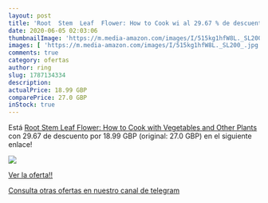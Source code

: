 ```yaml
---
layout: post
title: 'Root  Stem  Leaf  Flower: How to Cook wi al 29.67 % de descuento'
date: 2020-06-05 02:03:06
thumbnailImage: 'https://m.media-amazon.com/images/I/515kg1hfW8L._SL200_.jpg'
images: [ 'https://m.media-amazon.com/images/I/515kg1hfW8L._SL200_.jpg' ]
comments: true
category: ofertas
author: ring
slug: 1787134334
description:
actualPrice: 18.99 GBP
comparePrice: 27.0 GBP
inStock: true
---
```


Está [Root  Stem  Leaf  Flower: How to Cook with Vegetables and Other Plants](https://www.amazon.com/dp/1787134334/?tag=redken08-20) con 29.67 de descuento por 18.99 GBP (original: 27.0 GBP) en el siguiente enlace!

[![](https://m.media-amazon.com/images/I/515kg1hfW8L._SL200_.jpg)](https://www.amazon.com/dp/1787134334/?tag=redken08-20)

[Ver la oferta!!](https://www.amazon.com/dp/1787134334/?tag=redken08-20)

[Consulta otras ofertas en nuestro canal de telegram](https://t.me/s/ofertas25)
